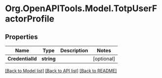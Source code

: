 # Org.OpenAPITools.Model.TotpUserFactorProfile

## Properties

Name | Type | Description | Notes
------------ | ------------- | ------------- | -------------
**CredentialId** | **string** |  | [optional] 

[[Back to Model list]](../README.md#documentation-for-models) [[Back to API list]](../README.md#documentation-for-api-endpoints) [[Back to README]](../README.md)

